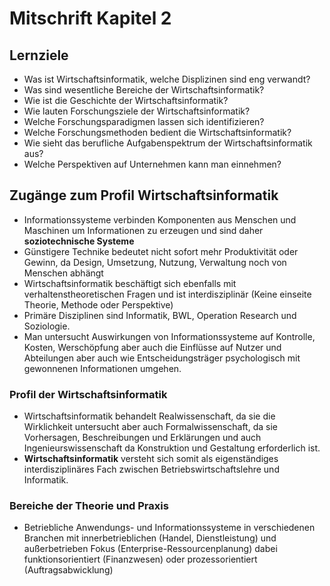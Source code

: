 # Mitschrift Kapitel 2

## Lernziele

- Was ist Wirtschaftsinformatik, welche Displizinen sind eng verwandt?
- Was sind wesentliche Bereiche der Wirtschaftsinformatik?
- Wie ist die Geschichte der Wirtschaftsinformatik?
- Wie lauten Forschungsziele der Wirtschaftsinformatik?
- Welche Forschungsparadigmen lassen sich identifizieren?
- Welche Forschungsmethoden bedient die Wirtschaftsinformatik?
- Wie sieht das berufliche Aufgabenspektrum der Wirtschaftsinformatik aus?
- Welche Perspektiven auf Unternehmen kann man einnehmen?

## Zugänge zum Profil Wirtschaftsinformatik

- Informationssysteme verbinden Komponenten aus Menschen und Maschinen um Informationen zu erzeugen und sind daher **soziotechnische Systeme**
- Günstigere Technike bedeutet nicht sofort mehr Produktivität oder Gewinn, da Design, Umsetzung, Nutzung, Verwaltung noch von Menschen abhängt
- Wirtschaftsinformatik beschäftigt sich ebenfalls mit verhaltenstheoretischen Fragen und ist interdisziplinär (Keine einseite Theorie, Methode oder Perspektive)
- Primäre Disziplinen sind Informatik, BWL, Operation Research und Soziologie.
- Man untersucht Auswirkungen von Informationssysteme auf Kontrolle, Kosten, Werschöpfung aber auch die Einflüsse auf Nutzer und Abteilungen aber auch wie Entscheidungsträger psychologisch mit gewonnenen Informationen umgehen.

### Profil der Wirtschaftsinformatik

- Wirtschaftsinformatik behandelt Realwissenschaft, da sie die Wirklichkeit untersucht aber auch Formalwissenschaft, da sie Vorhersagen, Beschreibungen und Erklärungen und auch Ingenieurswissenschaft da Konstruktion und Gestaltung erforderlich ist.
- **Wirtschaftsinformatik** versteht sich somit als eigenständiges interdisziplinäres Fach zwischen Betriebswirtschaftslehre und Informatik.

### Bereiche der Theorie und Praxis

- Betriebliche Anwendungs- und Informationssysteme in verschiedenen Branchen mit innerbetrieblichen (Handel, Dienstleistung) und außerbetrieben Fokus (Enterprise-Ressourcenplanung) dabei funktionsorientiert (Finanzwesen) oder prozessorientiert (Auftragsabwicklung)
